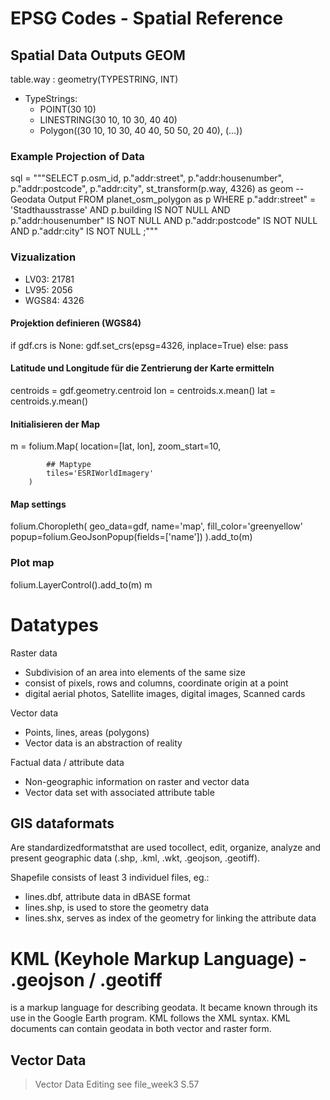 # EPSG Codes - Spatial Reference
## Spatial Data Outputs GEOM
table.way : geometry(TYPESTRING, INT)
 - TypeStrings:
    - POINT(30 10)
    - LINESTRING(30 10, 10 30, 40 40)
    - Polygon((30 10, 10 30, 40 40, 50 50, 20 40), (...))

### Example Projection of Data
sql = """SELECT
            p.osm_id,
            p."addr:street",
            p."addr:housenumber",
            p."addr:postcode",
            p."addr:city",
            st_transform(p.way, 4326) as geom  --Geodata Output
         FROM
            planet_osm_polygon as p
         WHERE
            p."addr:street" = 'Stadthausstrasse'
            AND p.building IS NOT NULL
            AND p."addr:housenumber" IS NOT NULL
            AND p."addr:postcode" IS NOT NULL
            AND p."addr:city" IS NOT NULL
     ;"""

### Vizualization
 - LV03: 21781
 - LV95: 2056
 - WGS84: 4326
 
#### Projektion definieren (WGS84)
if gdf.crs is None:
    gdf.set_crs(epsg=4326, inplace=True)
else:
    pass

#### Latitude und Longitude für die Zentrierung der Karte ermitteln
centroids = gdf.geometry.centroid
lon = centroids.x.mean()
lat = centroids.y.mean()

#### Initialisieren der Map
m = folium.Map(
            location=[lat, lon], 
            zoom_start=10,

            ## Maptype 
            tiles='ESRIWorldImagery'
        ) 

#### Map settings
folium.Choropleth(
    geo_data=gdf,
    name='map',
    fill_color='greenyellow'
    popup=folium.GeoJsonPopup(fields=['name'])
).add_to(m)

### Plot map
folium.LayerControl().add_to(m)
m


# Datatypes
Raster data
 - Subdivision of an area into elements of the same size 
 - consist of pixels, rows and columns, coordinate origin at a point
 - digital aerial photos, Satellite images, digital images, Scanned cards

Vector data
 - Points, lines, areas (polygons)
 - Vector data is an abstraction of reality

Factual data / attribute data
 - Non-geographic information on raster and vector data
 - Vector data set with associated attribute table

## GIS dataformats 
Are standardizedformatsthat are used tocollect, edit, organize, analyze and present geographic data (.shp, .kml, .wkt, .geojson, .geotiff).

Shapefile consists of least 3 individuel files, eg.:
 - lines.dbf, attribute data in dBASE format
 - lines.shp, is used to store the geometry data
 - lines.shx, serves as index of the geometry for linking the attribute data

# KML (Keyhole Markup Language) - .geojson / .geotiff
is a markup language for describing geodata. It became known through its use in the Google Earth program. KML follows the XML syntax. KML documents can contain geodata in both vector and raster form.




 ## Vector Data
  > Vector Data Editing see file_week3 S.57